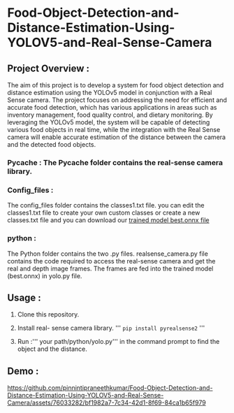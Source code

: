 # Food-Object-Detection-and-Distance-Estimation-Using-YOLOV5-and-Real-Sense-Camera
## Project Overview :

The aim of this project is to develop a system for food object detection and distance estimation using the YOLOv5 model in conjunction with a Real Sense camera. The project focuses on addressing the need for efficient and accurate food detection, which has various applications in areas such as inventory management, food quality control, and dietary monitoring. By leveraging the YOLOv5 model, the system will be capable of detecting various food objects in real time, while the integration with the Real Sense camera will enable accurate estimation of the distance between the camera and the detected food objects.

### __Pycache__ : The Pycache folder contains the real-sense camera library.

### Config_files : 

The config_files folder contains the classes1.txt file. you can edit the classes1.txt file to create your own custom classes or create a new classes.txt file and you can download our [trained model best.onnx file](https://drive.google.com/file/d/1GdW4rMaqCUFyjkiP_yno7nKXrJYHQjej/view?usp=sharing)

### python : 

The Python folder contains the two .py files. realsense_camera.py file contains the code required to access the real-sense camera and get the real and depth image frames. The frames are fed into the trained model (best.onnx) in yolo.py file.


## Usage : 
1.  Clone this repository.


3. Install real- sense camera library.
   '''
   `pip install pyrealsense2`
   '''

4. Run :''' your path/python/yolo.py''' in the command prompt to find the object and the distance.


## Demo : 

https://github.com/pinnintipraneethkumar/Food-Object-Detection-and-Distance-Estimation-Using-YOLOV5-and-Real-Sense-Camera/assets/76033282/bf1982a7-7c34-42d1-8f69-84ca1b65f979





